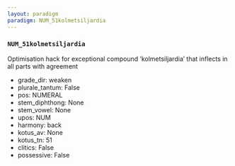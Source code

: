 ```yaml
---
layout: paradigm
paradigm: NUM_51kolmetsiljardia
---
```

### ` NUM_51kolmetsiljardia `

Optimisation hack for exceptional compound ’kolmetsiljardia’ that inflects in all parts with agreement
* grade_dir: weaken
* plurale_tantum: False
* pos: NUMERAL
* stem_diphthong: None
* stem_vowel: None
* upos: NUM
* harmony: back
* kotus_av: None
* kotus_tn: 51
* clitics: False
* possessive: False
